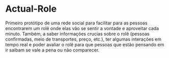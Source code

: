 # Actual-Role
Primeiro protótipo de uma rede social para facilitar para as pessoas encontrarem um rolê onde elas vão se sentir a vontade e aproveitar cada minuto. Também, a saber informações crucias sobre o rolê (pessoas confirmadas, meio de transportes, preço, etc.), ter algumas interações em tempo real e poder avaliar o rolê para que pessoas que estão pensando em ir saibam se vale a pena ou não comparecer.
